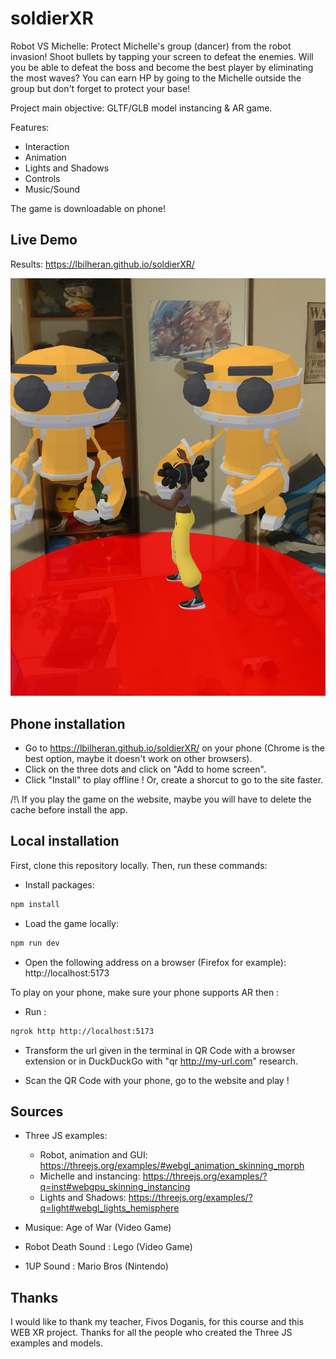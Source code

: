 # soldierXR

Robot VS Michelle:
Protect Michelle's group (dancer) from the robot invasion!
Shoot bullets by tapping your screen to defeat the enemies.
Will you be able to defeat the boss and become the best player by eliminating the most waves?
You can earn HP by going to the Michelle outside the group but don't forget to protect your base!

Project main objective: GLTF/GLB model instancing & AR game.

Features:

- Interaction
- Animation
- Lights and Shadows
- Controls
- Music/Sound

The game is downloadable on phone!

## Live Demo

Results: https://lbilheran.github.io/soldierXR/

![Alt text](./public/assets/images/soldierXR_game.png?raw=true "Result")

## Phone installation

- Go to https://lbilheran.github.io/soldierXR/ on your phone (Chrome is the best option, maybe it doesn't work on other browsers).
- Click on the three dots and click on "Add to home screen".
- Click "Install" to play offline ! Or, create a shorcut to go to the site faster.

/!\ If you play the game on the website, maybe you will have to delete the cache before install the app.

## Local installation

First, clone this repository locally.
Then, run these commands:

- Install packages:

```bash
npm install
```

- Load the game locally:

```bash
npm run dev
```

- Open the following address on a browser (Firefox for example): http://localhost:5173


To play on your phone, make sure your phone supports AR then :

- Run :
```bash
ngrok http http://localhost:5173
```

- Transform the url given in the terminal in QR Code with a browser extension or in DuckDuckGo with "qr http://my-url.com" research.

- Scan the QR Code with your phone, go to the website and play !

## Sources

- Three JS examples:

  - Robot, animation and GUI: https://threejs.org/examples/#webgl_animation_skinning_morph
  - Michelle and instancing: https://threejs.org/examples/?q=inst#webgpu_skinning_instancing
  - Lights and Shadows: https://threejs.org/examples/?q=light#webgl_lights_hemisphere

- Musique: Age of War (Video Game)
- Robot Death Sound : Lego (Video Game) 
- 1UP Sound : Mario Bros (Nintendo)

## Thanks

I would like to thank my teacher, Fivos Doganis, for this course and this WEB XR project.
Thanks for all the people who created the Three JS examples and models.
